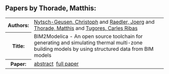 <h2>Papers by Thorade, Matthis:</h2>
<!-- Begin papers -->
<table>
<tr><th>Authors:</th><td>
<a href="../authors/author_178.html">Nytsch-Geusen, Christoph</a> and 
<a href="../authors/author_195.html">Raedler, Joerg</a> and 
<a href="../authors/author_238.html">Thorade, Matthis</a> and 
<a href="../authors/author_242.html">Tugores, Carles Ribas</a>
</td></tr>
<tr><th>Title:  </th><td>BIM2Modelica - An open source toolchain for generating and simulating thermal multi-zone building models by using structured data from BIM models</td></tr>
<tr><th>Paper:  </th><td><a href="../abstracts/Modelica2019abstract1A3.pdf">abstract</a>&nbsp;&nbsp;<a href="../papers/Modelica2019paper1A3.pdf">full paper</a></td></tr>
</table>
<br>
<!-- End papers -->